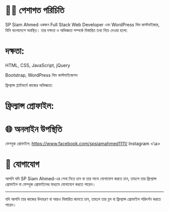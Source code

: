 
# 🧑‍💻 পেশাগত পরিচিতি

SP Siam Ahmed একজন Full Stack Web Developer এবং WordPress থিম কাস্টমাইজার, যিনি বাংলাদেশে অবস্থিত। তার দক্ষতা ও অভিজ্ঞতা সম্পর্কে বিস্তারিত তথ্য নিচে দেওয়া হলো:

# দক্ষতা:

HTML, CSS, JavaScript, jQuery

Bootstrap, WordPress থিম কাস্টমাইজেশন

ফ্রিল্যান্স প্ল্যাটফর্মে কাজের অভিজ্ঞতা: 

# ফ্রিল্যান্স প্রোফাইল: 



# 🌐 অনলাইন উপস্থিতি



ফেসবুক প্রোফাইল:  https://www.facebook.com/spsiamahmed1111/
<a herf ="https://www.instagram.com/spsiamahmed111/"> Instagram <\a>
# 📧 যোগাযোগ

আপনি যদি SP Siam Ahmed-এর সেবা নিতে চান বা তার সাথে যোগাযোগ করতে চান, তাহলে তার ফ্রিল্যান্স প্রোফাইল বা ফেসবুক প্রোফাইলের মাধ্যমে যোগাযোগ করতে পারেন।


---

যদি আপনি তার কাজের উদাহরণ বা আরও বিস্তারিত জানতে চান, তাহলে তার ব্লগ বা ফ্রিল্যান্স প্রোফাইল পরিদর্শন করতে পারেন।
